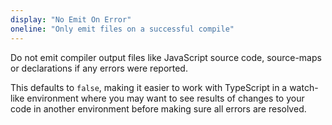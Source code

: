 ```yaml
---
display: "No Emit On Error"
oneline: "Only emit files on a successful compile"
---
```


Do not emit compiler output files like JavaScript source code, source-maps or declarations if any errors were reported.

This defaults to `false`, making it easier to work with TypeScript in a watch-like environment where you may want to see results of changes to your code in another environment before making sure all errors are resolved.
